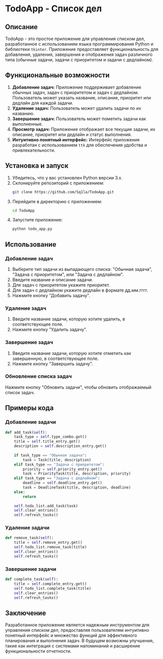 
# TodoApp - Список дел

## Описание

TodoApp - это простое приложение для управления списком дел, разработанное с использованием языка программирования Python и библиотеки `tkinter`. Приложение предоставляет функциональность для добавления, удаления, завершения и отображения задач различного типа (обычные задачи, задачи с приоритетом и задачи с дедлайном).

## Функциональные возможности

1. **Добавление задач:** Приложение поддерживает добавление обычных задач, задач с приоритетом и задач с дедлайном. Пользователь может указать название, описание, приоритет или дедлайн для каждой задачи.
2. **Удаление задач:** Пользователь может удалить задачи по их названию.
3. **Завершение задач:** Пользователь может пометить задачи как выполненные.
4. **Просмотр задач:** Приложение отображает все текущие задачи, их описание, приоритет или дедлайн и статус выполнения.
5. **Интуитивно понятный интерфейс:** Интерфейс приложения разработан с использованием `ttk` для обеспечения удобства и привлекательности.

## Установка и запуск

1. Убедитесь, что у вас установлен Python версии 3.x.
2. Склонируйте репозиторий с приложением:
   ```bash
   git clone https://github.com/Sq1la/TodoApp.git
   ```
3. Перейдите в директорию с приложением:
   ```bash
   cd TodoApp
   ```
4. Запустите приложение:
   ```bash
   python todo_app.py
   ```

## Использование

### Добавление задач

1. Выберите тип задачи из выпадающего списка: "Обычная задача", "Задача с приоритетом", или "Задача с дедлайном".
2. Введите название и описание задачи.
3. Для задач с приоритетом укажите приоритет.
4. Для задач с дедлайном укажите дедлайн в формате дд.мм.гггг.
5. Нажмите кнопку "Добавить задачу".

### Удаление задач

1. Введите название задачи, которую хотите удалить, в соответствующее поле.
2. Нажмите кнопку "Удалить задачу".

### Завершение задач

1. Введите название задачи, которую хотите отметить как завершенную, в соответствующее поле.
2. Нажмите кнопку "Завершить задачу".

### Обновление списка задач

Нажмите кнопку "Обновить задачи", чтобы обновить отображаемый список задач.

## Примеры кода

### Добавление задачи

```python
def add_task(self):
    task_type = self.type_combo.get()
    title = self.title_entry.get()
    description = self.description_entry.get()
    
    if task_type == "Обычная задача":
        task = Task(title, description)
    elif task_type == "Задача с приоритетом":
        priority = self.priority_entry.get()
        task = PriorityTask(title, description, priority)
    elif task_type == "Задача с дедлайном":
        deadline = self.deadline_entry.get()
        task = DeadlineTask(title, description, deadline)
    else:
        return
    
    self.todo_list.add_task(task)
    self.clear_entries()
    self.refresh_tasks()
```

### Удаление задачи

```python
def remove_task(self):
    title = self.remove_entry.get()
    self.todo_list.remove_task(title)
    self.clear_entries()
    self.refresh_tasks()
```

### Завершение задачи

```python
def complete_task(self):
    title = self.complete_entry.get()
    self.todo_list.complete_task(title)
    self.clear_entries()
    self.refresh_tasks()
```

## Заключение

Разработанное приложение является надежным инструментом для управления списком дел, предоставляя пользователям интуитивно понятный интерфейс и множество функций для эффективного планирования и выполнения задач. В будущем возможны улучшения, такие как интеграция с системами напоминаний и расширение функциональности отчетности.
